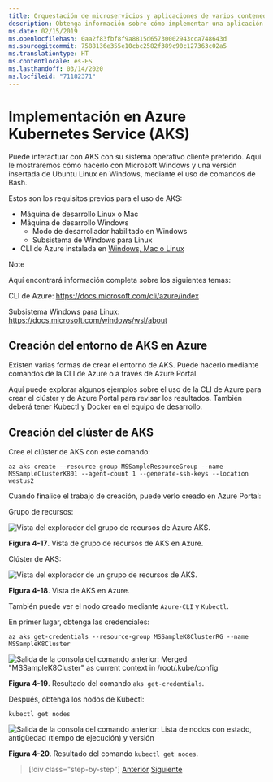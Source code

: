 ```yaml
---
title: Orquestación de microservicios y aplicaciones de varios contenedores para una alta escalabilidad y disponibilidad
description: Obtenga información sobre cómo implementar una aplicación con Azure Kubernetes Service.
ms.date: 02/15/2019
ms.openlocfilehash: 0aa2f83fbf8f9a8815d65730002943cca748643d
ms.sourcegitcommit: 7588136e355e10cbc2582f389c90c127363c02a5
ms.translationtype: HT
ms.contentlocale: es-ES
ms.lasthandoff: 03/14/2020
ms.locfileid: "71182371"
---
```

# <a name="deploy-to-azure-kubernetes-service-aks"></a>Implementación en Azure Kubernetes Service (AKS)

Puede interactuar con AKS con su sistema operativo cliente preferido. Aquí le mostraremos cómo hacerlo con Microsoft Windows y una versión insertada de Ubuntu Linux en Windows, mediante el uso de comandos de Bash.

Estos son los requisitos previos para el uso de AKS:

- Máquina de desarrollo Linux o Mac
- Máquina de desarrollo Windows
  - Modo de desarrollador habilitado en Windows
  - Subsistema de Windows para Linux
- CLI de Azure instalada en [Windows, Mac o Linux](https://docs.microsoft.com/cli/azure/install-azure-cli)

> [!NOTE]
> Aquí encontrará información completa sobre los siguientes temas:
>
> CLI de Azure: <https://docs.microsoft.com/cli/azure/index>
>
> Subsistema Windows para Linux: <https://docs.microsoft.com/windows/wsl/about>

## <a name="create-the-aks-environment-in-azure"></a>Creación del entorno de AKS en Azure

Existen varias formas de crear el entorno de AKS. Puede hacerlo mediante comandos de la CLI de Azure o a través de Azure Portal.

Aquí puede explorar algunos ejemplos sobre el uso de la CLI de Azure para crear el clúster y de Azure Portal para revisar los resultados. También deberá tener Kubectl y Docker en el equipo de desarrollo.  

## <a name="create-the-aks-cluster"></a>Creación del clúster de AKS

Cree el clúster de AKS con este comando:

```console
az aks create --resource-group MSSampleResourceGroup --name MSSampleClusterK801 --agent-count 1 --generate-ssh-keys --location westus2
```

Cuando finalice el trabajo de creación, puede verlo creado en Azure Portal:

Grupo de recursos:

![Vista del explorador del grupo de recursos de Azure AKS.](media/aks-resource-group-view.png)

**Figura 4-17**. Vista de grupo de recursos de AKS en Azure.

Clúster de AKS:

![Vista del explorador de un grupo de recursos de AKS.](media/aks-cluster-view.png)

**Figura 4-18**. Vista de AKS en Azure.

También puede ver el nodo creado mediante `Azure-CLI` y `Kubectl`.

En primer lugar, obtenga las credenciales:

```console
az aks get-credentials --resource-group MSSampleK8ClusterRG --name MSSampleK8Cluster
```

![Salida de la consola del comando anterior: Merged "MSSampleK8Cluster" as current context in /root/.kube/config](media/get-credentials-command-result.png)

**Figura 4-19**. Resultado del comando `aks get-credentials`.

Después, obtenga los nodos de Kubectl:

```console
kubectl get nodes
```

![Salida de la consola del comando anterior: Lista de nodos con estado, antigüedad (tiempo de ejecución) y versión](media/kubectl-get-nodes-command-result.png)

**Figura 4-20**. Resultado del comando `kubectl get nodes`.

>[!div class="step-by-step"]
>[Anterior](orchestrate-high-scalability-availability.md)
>[Siguiente](docker-apps-development-environment.md)
